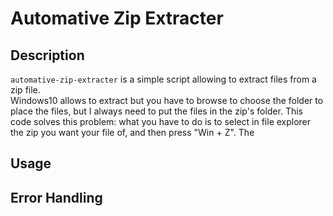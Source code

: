 # Automative Zip Extracter

## Description
`automative-zip-extracter` is a simple script allowing to extract files from a zip file.  
Windows10 allows to extract but you have to browse to choose the folder to place the files, 
but I always need to put the files in the zip's folder. 
This code solves this problem: what you have to do is to select in file explorer the zip you want your file of, 
and then press "Win + Z". The 

## Usage 


## Error Handling
